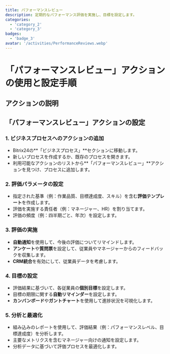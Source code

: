 ```yaml
---
title: パフォーマンスレビュー
description: 定期的なパフォーマンス評価を実施し、目標を設定します。
categories: 
  - 'category_2'
  - 'category_3'
badges: 
  - 'badge_3'
avatar: '/activities/PerformanceReviews.webp'
---
```


# 「パフォーマンスレビュー」アクションの使用と設定手順

## アクションの説明

## **「パフォーマンスレビュー」アクションの設定**

### 1. ビジネスプロセスへのアクションの追加
- Bitrix24の**「ビジネスプロセス」**セクションに移動します。
- 新しいプロセスを作成するか、既存のプロセスを開きます。
- 利用可能なアクションのリストから**「パフォーマンスレビュー」**アクションを見つけ、プロセスに追加します。

### 2. 評価パラメータの設定
- 指定された基準（例：作業品質、目標達成度、スキル）を含む**評価テンプレート**を作成します。
- 評価を実施する責任者（例：マネージャー、HR）を割り当てます。
- 評価の頻度（例：四半期ごと、年次）を設定します。

### 3. 評価の実施
- **自動通知**を使用して、今後の評価についてリマインドします。
- **アンケート**や**質問票**を設定して、従業員やマネージャーからのフィードバックを収集します。
- **CRM統合**を有効にして、従業員データを考慮します。

### 4. 目標の設定
- 評価結果に基づいて、各従業員の**個別目標**を設定します。
- 目標の期限に関する**自動リマインダー**を設定します。
- **カンバンボード**や**ガントチャート**を使用して進捗状況を可視化します。

### 5. 分析と最適化
- 組み込みのレポートを使用して、評価結果（例：パフォーマンスレベル、目標達成度）を分析します。
- 主要なメトリクスを含むマネージャー向けの通知を設定します。
- 分析データに基づいて評価プロセスを最適化します。